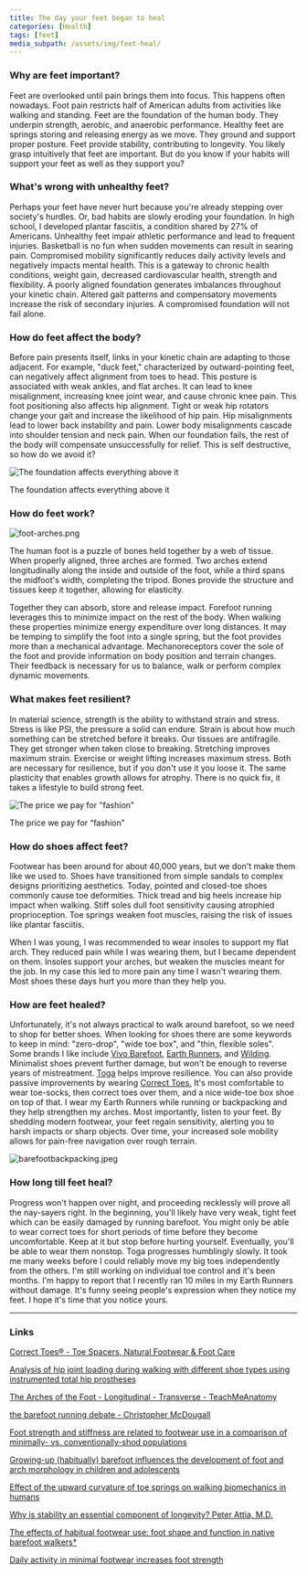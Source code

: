 ```yaml
---
title: The day your feet began to heal
categories: [Health]
tags: [feet]
media_subpath: /assets/img/feet-heal/
---
```


### Why are feet important?

Feet are overlooked until pain brings them into focus. This happens often nowadays. Foot pain restricts half of American adults from activities like walking and standing. Feet are the foundation of the human body. They underpin strength, aerobic, and anaerobic performance. Healthy feet are springs storing and releasing energy as we move. They ground and support proper posture. Feet provide stability, contributing to longevity. You likely grasp intuitively that feet are important. But do you know if your habits will support your feet as well as they support you?

### What's wrong with unhealthy feet?

Perhaps your feet have never hurt because you're already stepping over society's hurdles. Or, bad habits are slowly eroding your foundation. In high school, I developed plantar fasciitis, a condition shared by 27% of Americans. Unhealthy feet impair athletic performance and lead to frequent injuries. Basketball is no fun when sudden movements can result in searing pain. Compromised mobility significantly reduces daily activity levels and negatively impacts mental health. This is a gateway to chronic health conditions, weight gain, decreased cardiovascular health, strength and flexibility. A poorly aligned foundation generates imbalances throughout your kinetic chain. Altered gait patterns and compensatory movements increase the risk of secondary injuries. A compromised foundation will not fail alone.

### How do feet affect the body?

Before pain presents itself, links in your kinetic chain are adapting to those adjacent. For example, "duck feet," characterized by outward-pointing feet, can negatively affect alignment from toes to head. This posture is associated with weak ankles, and flat arches. It can lead to knee misalignment, increasing knee joint wear, and cause chronic knee pain. This foot positioning also affects hip alignment. Tight or weak hip rotators change your gait and increase the likelihood of hip pain. Hip misalignments lead to lower back instability and pain. Lower body misalignments cascade into shoulder tension and neck pain. When our foundation fails, the rest of the body will compensate unsuccessfully for relief. This is self destructive, so how do we avoid it?

![The foundation affects everything above it](leaning-tower.webp)

The foundation affects everything above it

### How do feet work?

![foot-arches.png](foot-arches.png)

The human foot is a puzzle of bones held together by a web of tissue. When properly aligned, three arches are formed. Two arches extend longitudinally along the inside and outside of the foot, while a third spans the midfoot's width, completing the tripod. Bones provide the structure and tissues keep it together, allowing for elasticity.

Together they can absorb, store and release impact. Forefoot running leverages this to minimize impact on the rest of the body. When walking these properties minimize energy expenditure over long distances. It may be temping to simplify the foot into a single spring, but the foot provides more than a mechanical advantage. Mechanoreceptors cover the sole of the foot and provide information on body position and terrain changes. Their feedback is necessary for us to balance, walk or perform complex dynamic movements.

### What makes feet resilient?

In material science, strength is the ability to withstand strain and stress. Stress is like PSI, the pressure a solid can endure. Strain is about how much something can be stretched before it breaks. Our tissues are antifragile. They get stronger when taken close to breaking. Stretching improves maximum strain. Exercise or weight lifting increases maximum stress. Both are necessary for resilience, but if you don't use it you loose it. The same plasticity that enables growth allows for atrophy. There is no quick fix, it takes a lifestyle to build strong feet.

![The price we pay for "fashion"](shoes-compress-feet.png)

The price we pay for “fashion”

### How do shoes affect feet?

Footwear has been around for about 40,000 years, but we don't make them like we used to. Shoes have transitioned from simple sandals to complex designs prioritizing aesthetics. Today, pointed and closed-toe shoes commonly cause toe deformities. Thick tread and big heels increase hip impact when walking. Stiff soles dull foot sensitivity causing atrophied proprioception. Toe springs weaken foot muscles, raising the risk of issues like plantar fasciitis.

When I was young, I was recommended to wear insoles to support my flat arch. They reduced pain while I was wearing them, but I became dependent on them. Insoles support your arches, but weaken the muscles meant for the job. In my case this led to more pain any time I wasn't wearing them. Most shoes these days hurt you more than they help you.

### How are feet healed?

Unfortunately, it's not always practical to walk around barefoot, so we need to shop for better shoes. When looking for shoes there are some keywords to keep in mind: "zero-drop", "wide toe box", and "thin, flexible soles". Some brands I like include [Vivo Barefoot](https://www.vivobarefoot.com/us/), [Earth Runners](https://www.earthrunners.com/), and [Wilding](https://us.wildling.shoes/). Minimalist shoes prevent further damage, but won't be enough to reverse years of mistreatment. [Toga](https://breathingdeeply.com/toe-yoga-physical-therapy/) helps improve resilience. You can also provide passive improvements by wearing [Correct Toes.](https://correcttoes.com/) It's most comfortable to wear toe-socks, then correct toes over them, and a nice wide-toe box shoe on top of that. I wear my Earth Runners while running or backpacking and they help strengthen my arches. Most importantly, listen to your feet. By shedding modern footwear, your feet regain sensitivity, alerting you to harsh impacts or sharp objects. Over time, your increased sole mobility allows for pain-free navigation over rough terrain.

![barefootbackpacking.jpeg](barefootbackpacking.jpeg)

### How long till feet heal?

Progress won't happen over night, and proceeding recklessly will prove all the nay-sayers right. In the beginning, you'll likely have very weak, tight feet which can be easily damaged by running barefoot. You might only be able to wear correct toes for short periods of time before they become uncomfortable. Keep at it but stop before hurting yourself. Eventually, you'll be able to wear them nonstop. Toga progresses humblingly slowly. It took me many weeks before I could reliably move my big toes independently from the others. I'm still working on individual toe control and it's been months. I'm happy to report that I recently ran 10 miles in my Earth Runners without damage. It's funny seeing people's expression when they notice my feet. I hope it's time that you notice yours.

---

### Links

[Correct Toes® - Toe Spacers, Natural Footwear & Foot Care](https://correcttoes.com/)

[Analysis of hip joint loading during walking with different shoe types using instrumented total hip prostheses](https://www.nature.com/articles/s41598-021-89611-8)

[The Arches of the Foot - Longitudinal - Transverse - TeachMeAnatomy](https://teachmeanatomy.info/lower-limb/misc/foot-arches/)

[the barefoot running debate - Christopher McDougall](https://www.chrismcdougall.com/born-to-run/the-barefoot-running-debate/)

[Foot strength and stiffness are related to footwear use in a comparison of minimally- vs. conventionally-shod populations](https://www.nature.com/articles/s41598-018-21916-7)

[Growing-up (habitually) barefoot influences the development of foot and arch morphology in children and adolescents](https://www.nature.com/articles/s41598-017-07868-4)

[Effect of the upward curvature of toe springs on walking biomechanics in humans](https://www.nature.com/articles/s41598-020-71247-9)

[Why is stability an essential component of longevity? Peter Attia, M.D.](https://peterattiamd.com/category/exercise/stability/)

[The effects of habitual footwear use: foot shape and function in native barefoot walkers†](https://www.tandfonline.com/doi/abs/10.1080/19424280903386411)

[Daily activity in minimal footwear increases foot strength](https://www.nature.com/articles/s41598-021-98070-0)

[](https://www.apma.org/files/APMA2014TodaysPodiatristSurveyAllFindings.pdf)

[](https://www.sciencedirect.com/science/article/pii/S0966636215004993?via=ihub)
